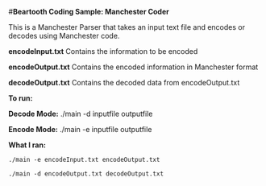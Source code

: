 #**Beartooth Coding Sample: Manchester Coder**

This is a Manchester Parser that takes an input text file and encodes or decodes using Manchester code.

**encodeInput.txt** 
	Contains the information to be encoded

**encodeOutput.txt** 
	Contains the encoded information in Manchester format

**decodeOutput.txt** 
	Contains the decoded data from encodeOutput.txt

**To run:**

**Decode Mode:**
	./main -d inputfile outputfile

**Encode Mode:**
	./main -e inputfile outputfile

**What I ran:**

	./main -e encodeInput.txt encodeOutput.txt

	./main -d encodeOutput.txt decodeOutput.txt
